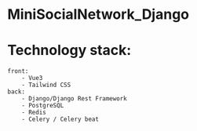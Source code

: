 # MiniSocialNetwork_Django

# Technology stack:

    front:
        - Vue3
        - Tailwind CSS
    back:
        - Django/Django Rest Framework
        - PostgreSQL
        - Redis
        - Celery / Celery beat
